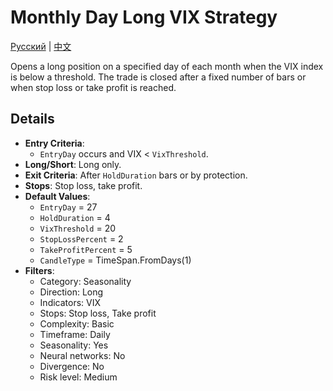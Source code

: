 # Monthly Day Long VIX Strategy
[Русский](README_ru.md) | [中文](README_cn.md)

Opens a long position on a specified day of each month when the VIX index is below a threshold. The trade is closed after a fixed number of bars or when stop loss or take profit is reached.

## Details

- **Entry Criteria**:
  - `EntryDay` occurs and VIX < `VixThreshold`.
- **Long/Short**: Long only.
- **Exit Criteria**: After `HoldDuration` bars or by protection.
- **Stops**: Stop loss, take profit.
- **Default Values**:
  - `EntryDay` = 27
  - `HoldDuration` = 4
  - `VixThreshold` = 20
  - `StopLossPercent` = 2
  - `TakeProfitPercent` = 5
  - `CandleType` = TimeSpan.FromDays(1)
- **Filters**:
  - Category: Seasonality
  - Direction: Long
  - Indicators: VIX
  - Stops: Stop loss, Take profit
  - Complexity: Basic
  - Timeframe: Daily
  - Seasonality: Yes
  - Neural networks: No
  - Divergence: No
  - Risk level: Medium
